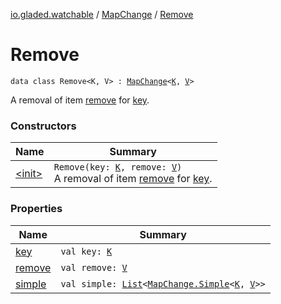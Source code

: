 [io.gladed.watchable](../../index.md) / [MapChange](../index.md) / [Remove](./index.md)

# Remove

`data class Remove<K, V> : `[`MapChange`](../index.md)`<`[`K`](index.md#K)`, `[`V`](index.md#V)`>`

A removal of item [remove](remove.md) for [key](key.md).

### Constructors

| Name | Summary |
|---|---|
| [&lt;init&gt;](-init-.md) | `Remove(key: `[`K`](index.md#K)`, remove: `[`V`](index.md#V)`)`<br>A removal of item [remove](remove.md) for [key](key.md). |

### Properties

| Name | Summary |
|---|---|
| [key](key.md) | `val key: `[`K`](index.md#K) |
| [remove](remove.md) | `val remove: `[`V`](index.md#V) |
| [simple](simple.md) | `val simple: `[`List`](https://kotlinlang.org/api/latest/jvm/stdlib/kotlin.collections/-list/index.html)`<`[`MapChange.Simple`](../-simple/index.md)`<`[`K`](index.md#K)`, `[`V`](index.md#V)`>>` |
